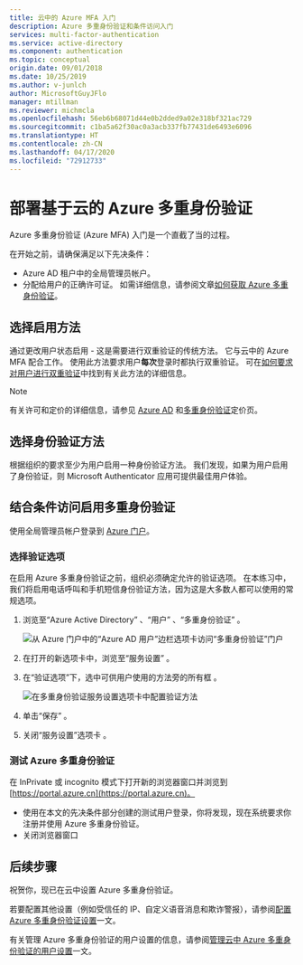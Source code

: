 ```yaml
---
title: 云中的 Azure MFA 入门
description: Azure 多重身份验证和条件访问入门
services: multi-factor-authentication
ms.service: active-directory
ms.component: authentication
ms.topic: conceptual
origin.date: 09/01/2018
ms.date: 10/25/2019
ms.author: v-junlch
author: MicrosoftGuyJFlo
manager: mtillman
ms.reviewer: michmcla
ms.openlocfilehash: 56eb6b68071d44e0b2dded9a02e318bf321ac729
ms.sourcegitcommit: c1ba5a62f30ac0a3acb337fb77431de6493e6096
ms.translationtype: HT
ms.contentlocale: zh-CN
ms.lasthandoff: 04/17/2020
ms.locfileid: "72912733"
---
```

# <a name="deploy-cloud-based-azure-multi-factor-authentication"></a>部署基于云的 Azure 多重身份验证

Azure 多重身份验证 (Azure MFA) 入门是一个直截了当的过程。

在开始之前，请确保满足以下先决条件：

- Azure AD 租户中的全局管理员帐户。 
- 分配给用户的正确许可证。 如需详细信息，请参阅文章[如何获取 Azure 多重身份验证](concept-mfa-licensing.md)。

## <a name="choose-how-to-enable"></a>选择启用方法

通过更改用户状态启用 - 这是需要进行双重验证的传统方法。  它与云中的 Azure MFA 配合工作。 使用此方法要求用户**每次**登录时都执行双重验证。 可在[如何要求对用户进行双重验证](howto-mfa-userstates.md)中找到有关此方法的详细信息。

> [!Note]
> 有关许可和定价的详细信息，请参见 [Azure AD](https://www.azure.cn/pricing/details/active-directory/
) 和[多重身份验证](https://www.azure.cn/pricing/details/multi-factor-authentication/)定价页。

## <a name="choose-authentication-methods"></a>选择身份验证方法

根据组织的要求至少为用户启用一种身份验证方法。 我们发现，如果为用户启用了身份验证，则 Microsoft Authenticator 应用可提供最佳用户体验。


## <a name="enable-multi-factor-authentication-with-conditional-access"></a>结合条件访问启用多重身份验证

使用全局管理员帐户登录到 [Azure 门户](https://portal.azure.cn)。

### <a name="choose-verification-options"></a>选择验证选项

在启用 Azure 多重身份验证之前，组织必须确定允许的验证选项。 在本练习中，我们将启用电话呼叫和手机短信身份验证方法，因为这是大多数人都可以使用的常规选项。 

1. 浏览至“Azure Active Directory”  、“用户”  、“多重身份验证”  。

   ![从 Azure 门户中的“Azure AD 用户”边栏选项卡访问“多重身份验证”门户](./media/howto-mfa-getstarted/users-mfa.png)

1. 在打开的新选项卡中，浏览至“服务设置”  。
1. 在“验证选项”下，选中可供用户使用的方法旁的所有框  。

   ![在多重身份验证服务设置选项卡中配置验证方法](./media/howto-mfa-getstarted/mfa-servicesettings-verificationoptions.png)

4. 单击“保存”  。
5. 关闭“服务设置”选项卡  。

### <a name="test-azure-multi-factor-authentication"></a>测试 Azure 多重身份验证

在 InPrivate 或 incognito 模式下打开新的浏览器窗口并浏览到 [https://portal.azure.cn](https://portal.azure.cn)。
   - 使用在本文的先决条件部分创建的测试用户登录，你将发现，现在系统要求你注册并使用 Azure 多重身份验证。
   - 关闭浏览器窗口

## <a name="next-steps"></a>后续步骤

祝贺你，现已在云中设置 Azure 多重身份验证。

若要配置其他设置（例如受信任的 IP、自定义语音消息和欺诈警报），请参阅[配置 Azure 多重身份验证设置](howto-mfa-mfasettings.md)一文。

有关管理 Azure 多重身份验证的用户设置的信息，请参阅[管理云中 Azure 多重身份验证的用户设置](howto-mfa-userdevicesettings.md)一文。

<!-- Update_Description: wording update -->